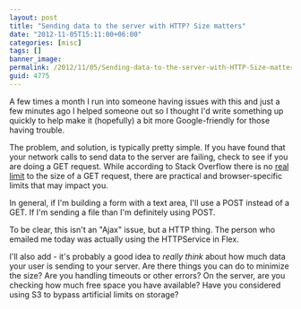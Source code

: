```yaml
---
layout: post
title: "Sending data to the server with HTTP? Size matters"
date: "2012-11-05T15:11:00+06:00"
categories: [misc]
tags: []
banner_image: 
permalink: /2012/11/05/Sending-data-to-the-server-with-HTTP-Size-matters
guid: 4775
---
```


A few times a month I run into someone having issues with this and just a few minutes ago I helped someone out so I thought I'd write something up quickly to help make it (hopefully) a bit more Google-friendly for those having trouble.

The problem, and solution, is typically pretty simple. If you have found that your network calls to send data to the server are failing, check to see if you are doing a GET request. While according to Stack Overflow there is no <a href="http://stackoverflow.com/questions/266322/http-uri-get-limit">real limit</a> to the size of a GET request, there are practical and browser-specific limits that may impact you.

In general, if I'm building a form with a text area, I'll use a POST instead of a GET. If I'm sending a file than I'm definitely using POST. 

To be clear, this isn't an "Ajax" issue, but a HTTP thing. The person who emailed me today was actually using the HTTPService in Flex.

I'll also add - it's probably a good idea to <i>really think</i> about how much data your user is sending to your server. Are there things you can do to minimize the size? Are you handling timeouts or other errors? On the server, are you checking how much free space you have available? Have you considered using S3 to bypass artificial limits on storage?